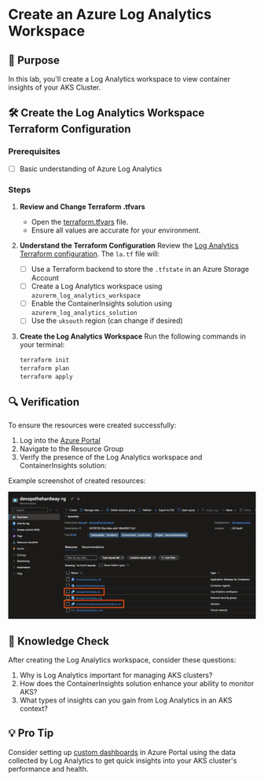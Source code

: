 # Create an Azure Log Analytics Workspace

## 🎯 Purpose
In this lab, you'll create a Log Analytics workspace to view container insights of your AKS Cluster.

## 🛠️ Create the Log Analytics Workspace Terraform Configuration

### Prerequisites
- [ ] Basic understanding of Azure Log Analytics

### Steps

1. **Review and Change Terraform .tfvars**
   - Open the [terraform.tfvars](https://github.com/thomast1906/DevOps-The-Hard-Way-Azure/tree/main/Terraform-AZURE-Services-Creation/3-log-analytics/terraform.tfvars) file.
   - Ensure all values are accurate for your environment.

2. **Understand the Terraform Configuration**
   Review the [Log Analytics Terraform configuration](https://github.com/thomast1906/DevOps-The-Hard-Way-Azure/tree/main/Terraform-AZURE-Services-Creation/3-log-analytics). The `la.tf` file will:
   - [ ] Use a Terraform backend to store the `.tfstate` in an Azure Storage Account
   - [ ] Create a Log Analytics workspace using `azurerm_log_analytics_workspace`
   - [ ] Enable the ContainerInsights solution using `azurerm_log_analytics_solution`
   - [ ] Use the `uksouth` region (can change if desired)

3. **Create the Log Analytics Workspace**
   Run the following commands in your terminal:
   ```bash
   terraform init
   terraform plan
   terraform apply
   ```

## 🔍 Verification
To ensure the resources were created successfully:
1. Log into the [Azure Portal](https://portal.azure.com)
2. Navigate to the Resource Group
3. Verify the presence of the Log Analytics workspace and ContainerInsights solution:

Example screenshot of created resources:

![](images/la.png)

## 🧠 Knowledge Check

After creating the Log Analytics workspace, consider these questions:
1. Why is Log Analytics important for managing AKS clusters?
2. How does the ContainerInsights solution enhance your ability to monitor AKS?
3. What types of insights can you gain from Log Analytics in an AKS context?

## 💡 Pro Tip

Consider setting up [custom dashboards](https://azure.microsoft.com/en-gb/free/search/?ef_id=_k_Cj0KCQjwr9m3BhDHARIsANut04aW1Bkx-AcJ5QGbPg_zxVIQw_txn1OWbyl-KpP1uzi0WxsLeZHjZDEaAmGcEALw_wcB_k_&OCID=AIDcmm3bvqzxp1_SEM__k_Cj0KCQjwr9m3BhDHARIsANut04aW1Bkx-AcJ5QGbPg_zxVIQw_txn1OWbyl-KpP1uzi0WxsLeZHjZDEaAmGcEALw_wcB_k_&gad_source=1&gclid=Cj0KCQjwr9m3BhDHARIsANut04aW1Bkx-AcJ5QGbPg_zxVIQw_txn1OWbyl-KpP1uzi0WxsLeZHjZDEaAmGcEALw_wcB) in Azure Portal using the data collected by Log Analytics to get quick insights into your AKS cluster's performance and health.
